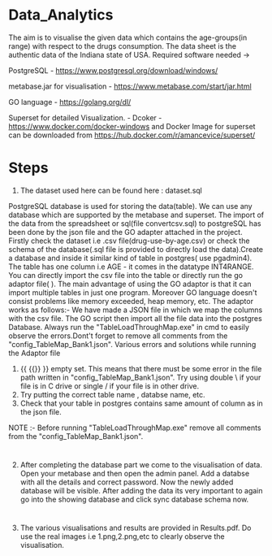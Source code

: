 # Data_Analytics

The aim is to visualise the given data which contains the age-groups(in range) with respect to the drugs consumption. The data sheet is the authentic data of the Indiana state of USA.
Required software needed -> 

PostgreSQL - https://www.postgresql.org/download/windows/

metabase.jar for visualisation - https://www.metabase.com/start/jar.html

GO language - https://golang.org/dl/

Superset for detailed Visualization. - Dcoker - https://www.docker.com/docker-windows
and Docker Image for superset can be downloaded from https://hub.docker.com/r/amancevice/superset/
# Steps

1. The dataset used here can be found here : dataset.sql 

PostgreSQL database is used for storing the data(table). We can use any database which are supported by the metabase and superset. The import of the data from the spreadsheet or sql(file convertcsv.sql) to postgreSQL has been done by the json file and the GO adapter attached in the project. 
Firstly check the dataset i.e .csv file(drug-use-by-age.csv) or check the schema of the database(.sql file is provided to directly load the data).Create a database and inside it similar kind of table in postgres( use pgadmin4). The table has one column i.e AGE - it comes in the datatype INT4RANGE. You can directly import the csv file into the table or directly run the go adaptor file( ). The main advantage of using the GO adaptor is that it can import multiple tables in just one program. Moreover GO language doesn't consist problems like memory exceeded, heap memory, etc.
The adaptor works as follows:- We have made a JSON file in which we map the columns with the csv file. The GO script then import all the file data into the postgres Database.
Always run the "TableLoadThroughMap.exe" in cmd to easily observe the errors.Dont't forget to remove all comments from the "config_TableMap_Bank1.json".
Various errors and solutions while running the Adaptor file
1. {{ {{}} }} empty set. This means that there must be some error in the file path written in "config_TableMap_Bank1.json". Try using double \\ if your file is in C drive or single / if your file is in other drive.
2. Try putting the correct table name , databse name, etc.
3. Check that your table in postgres contains same amount of column as in the json file.

NOTE :- 
Before running "TableLoadThroughMap.exe" remove all comments from the "config_TableMap_Bank1.json".

#

2. After completing the database part we come to the visualisation of data. Open your metabase and then open the admin panel. Add a databse with all the details and correct password. Now the newly added database will be visible. After adding the data its very important to again go into the showing database and click sync database schema now.
 #

3. The various visualisations and results are provided in Results.pdf. Do use the real images i.e 1.png,2.png,etc to clearly observe the visualisation.

